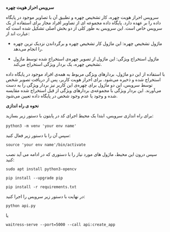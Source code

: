 **سرویس احراز هویت چهره**

سرویس احراز هویت چهره، کار تشخیص چهره و تطبیق آن با تصاویر موجود در پایگاه داده را بر عهده دارد. پایگاه داده مجموعه ای از تصاویر افراد مجاز برای استفاده از یک سرویس خاص است. این سرویس به طور کلی از دو بخش اصلی تشکیل شده است که عبارت اند از:


- ماژول تشخیص چهره: این ماژول کار تشخیص چهره و برگرداندن نزدیک ترین چهره را انجام می‌دهد.


- ماژول استخراج ویژگی: این ماژول از تصویر چهره‌ی استخراج شده توسط ماژول تشخیص چهره، یک بردار ویژگی استخراج می‌کند.


با استفاده از این دو ماژول، بردارهای ویژگی مربوط به همه‌ی افراد موجود در پایگاه داده استخراج شده و ذخیره می‌شود. برای احراز هویت کاربر، پس از دریافت تصویر شخص توسط سرویس، این دو ماژول برای چهره‌ی این کاربر نیز بردار ویژگی را به دست می‌آورند. این بردار ویژگی با مجموعه‌ی بردارهای ویژگی از قبل استخراج شده مقایسه شده و وجود یا عدم وجود شخص در پایگاه داده تعیین می‌شود.

**نحوه ی راه اندازی**

برای راه اندازی سرویس، ابتدا یک محیط اجرای کد در پایتون با دستور زیر بسازید:

‍‍`python3 -m venv 'your env name'`

سپس آن را با دستور زیر فعال کنید:

`source 'your env name'/bin/activate`

سپس درون این محیط، ماژول های مورد نیاز را با دستوری که در ادامه می آید نصب کنید:

`sudo apt install python3-opencv`

`pip install --upgrade pip`

`pip install -r requirements.txt`

در نهایت با دستور زیر سرویس را اجرا کنید:

`python api.py`

یا

`waitress-serve --port=5000 --call api:create_app`
